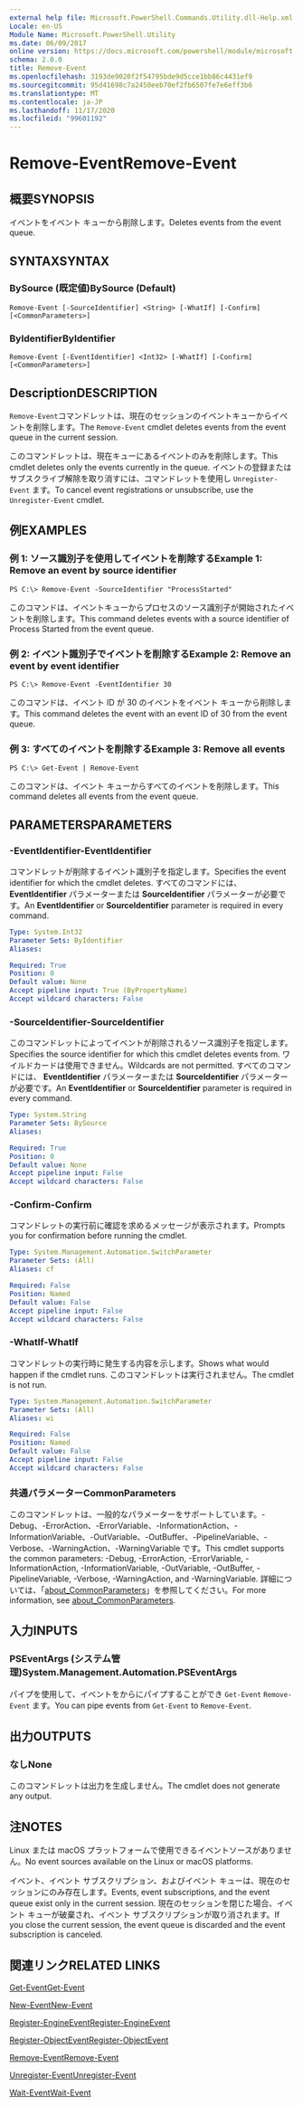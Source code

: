 ```yaml
---
external help file: Microsoft.PowerShell.Commands.Utility.dll-Help.xml
Locale: en-US
Module Name: Microsoft.PowerShell.Utility
ms.date: 06/09/2017
online version: https://docs.microsoft.com/powershell/module/microsoft.powershell.utility/remove-event?view=powershell-7.2&WT.mc_id=ps-gethelp
schema: 2.0.0
title: Remove-Event
ms.openlocfilehash: 3193de9020f2f54795bde9d5cce1bb86c4431ef9
ms.sourcegitcommit: 95d41698c7a2450eeb70ef2fb6507fe7e6eff3b6
ms.translationtype: MT
ms.contentlocale: ja-JP
ms.lasthandoff: 11/17/2020
ms.locfileid: "99601192"
---
```

# <span data-ttu-id="03410-102">Remove-Event</span><span class="sxs-lookup"><span data-stu-id="03410-102">Remove-Event</span></span>

## <span data-ttu-id="03410-103">概要</span><span class="sxs-lookup"><span data-stu-id="03410-103">SYNOPSIS</span></span>
<span data-ttu-id="03410-104">イベントをイベント キューから削除します。</span><span class="sxs-lookup"><span data-stu-id="03410-104">Deletes events from the event queue.</span></span>

## <span data-ttu-id="03410-105">SYNTAX</span><span class="sxs-lookup"><span data-stu-id="03410-105">SYNTAX</span></span>

### <span data-ttu-id="03410-106">BySource (既定値)</span><span class="sxs-lookup"><span data-stu-id="03410-106">BySource (Default)</span></span>

```
Remove-Event [-SourceIdentifier] <String> [-WhatIf] [-Confirm] [<CommonParameters>]
```

### <span data-ttu-id="03410-107">ByIdentifier</span><span class="sxs-lookup"><span data-stu-id="03410-107">ByIdentifier</span></span>

```
Remove-Event [-EventIdentifier] <Int32> [-WhatIf] [-Confirm] [<CommonParameters>]
```

## <span data-ttu-id="03410-108">Description</span><span class="sxs-lookup"><span data-stu-id="03410-108">DESCRIPTION</span></span>

<span data-ttu-id="03410-109">`Remove-Event`コマンドレットは、現在のセッションのイベントキューからイベントを削除します。</span><span class="sxs-lookup"><span data-stu-id="03410-109">The `Remove-Event` cmdlet deletes events from the event queue in the current session.</span></span>

<span data-ttu-id="03410-110">このコマンドレットは、現在キューにあるイベントのみを削除します。</span><span class="sxs-lookup"><span data-stu-id="03410-110">This cmdlet deletes only the events currently in the queue.</span></span> <span data-ttu-id="03410-111">イベントの登録またはサブスクライブ解除を取り消すには、コマンドレットを使用し `Unregister-Event` ます。</span><span class="sxs-lookup"><span data-stu-id="03410-111">To cancel event registrations or unsubscribe, use the `Unregister-Event` cmdlet.</span></span>

## <span data-ttu-id="03410-112">例</span><span class="sxs-lookup"><span data-stu-id="03410-112">EXAMPLES</span></span>

### <span data-ttu-id="03410-113">例 1: ソース識別子を使用してイベントを削除する</span><span class="sxs-lookup"><span data-stu-id="03410-113">Example 1: Remove an event by source identifier</span></span>

```
PS C:\> Remove-Event -SourceIdentifier "ProcessStarted"
```

<span data-ttu-id="03410-114">このコマンドは、イベントキューからプロセスのソース識別子が開始されたイベントを削除します。</span><span class="sxs-lookup"><span data-stu-id="03410-114">This command deletes events with a source identifier of Process Started from the event queue.</span></span>

### <span data-ttu-id="03410-115">例 2: イベント識別子でイベントを削除する</span><span class="sxs-lookup"><span data-stu-id="03410-115">Example 2: Remove an event by event identifier</span></span>

```
PS C:\> Remove-Event -EventIdentifier 30
```

<span data-ttu-id="03410-116">このコマンドは、イベント ID が 30 のイベントをイベント キューから削除します。</span><span class="sxs-lookup"><span data-stu-id="03410-116">This command deletes the event with an event ID of 30 from the event queue.</span></span>

### <span data-ttu-id="03410-117">例 3: すべてのイベントを削除する</span><span class="sxs-lookup"><span data-stu-id="03410-117">Example 3: Remove all events</span></span>

```
PS C:\> Get-Event | Remove-Event
```

<span data-ttu-id="03410-118">このコマンドは、イベント キューからすべてのイベントを削除します。</span><span class="sxs-lookup"><span data-stu-id="03410-118">This command deletes all events from the event queue.</span></span>

## <span data-ttu-id="03410-119">PARAMETERS</span><span class="sxs-lookup"><span data-stu-id="03410-119">PARAMETERS</span></span>

### <span data-ttu-id="03410-120">-EventIdentifier</span><span class="sxs-lookup"><span data-stu-id="03410-120">-EventIdentifier</span></span>

<span data-ttu-id="03410-121">コマンドレットが削除するイベント識別子を指定します。</span><span class="sxs-lookup"><span data-stu-id="03410-121">Specifies the event identifier for which the cmdlet deletes.</span></span> <span data-ttu-id="03410-122">すべてのコマンドには、 **EventIdentifier** パラメーターまたは **SourceIdentifier** パラメーターが必要です。</span><span class="sxs-lookup"><span data-stu-id="03410-122">An **EventIdentifier** or **SourceIdentifier** parameter is required in every command.</span></span>

```yaml
Type: System.Int32
Parameter Sets: ByIdentifier
Aliases:

Required: True
Position: 0
Default value: None
Accept pipeline input: True (ByPropertyName)
Accept wildcard characters: False
```

### <span data-ttu-id="03410-123">-SourceIdentifier</span><span class="sxs-lookup"><span data-stu-id="03410-123">-SourceIdentifier</span></span>

<span data-ttu-id="03410-124">このコマンドレットによってイベントが削除されるソース識別子を指定します。</span><span class="sxs-lookup"><span data-stu-id="03410-124">Specifies the source identifier for which this cmdlet deletes events from.</span></span> <span data-ttu-id="03410-125">ワイルドカードは使用できません。</span><span class="sxs-lookup"><span data-stu-id="03410-125">Wildcards are not permitted.</span></span> <span data-ttu-id="03410-126">すべてのコマンドには、 **EventIdentifier** パラメーターまたは **SourceIdentifier** パラメーターが必要です。</span><span class="sxs-lookup"><span data-stu-id="03410-126">An **EventIdentifier** or **SourceIdentifier** parameter is required in every command.</span></span>

```yaml
Type: System.String
Parameter Sets: BySource
Aliases:

Required: True
Position: 0
Default value: None
Accept pipeline input: False
Accept wildcard characters: False
```

### <span data-ttu-id="03410-127">-Confirm</span><span class="sxs-lookup"><span data-stu-id="03410-127">-Confirm</span></span>

<span data-ttu-id="03410-128">コマンドレットの実行前に確認を求めるメッセージが表示されます。</span><span class="sxs-lookup"><span data-stu-id="03410-128">Prompts you for confirmation before running the cmdlet.</span></span>

```yaml
Type: System.Management.Automation.SwitchParameter
Parameter Sets: (All)
Aliases: cf

Required: False
Position: Named
Default value: False
Accept pipeline input: False
Accept wildcard characters: False
```

### <span data-ttu-id="03410-129">-WhatIf</span><span class="sxs-lookup"><span data-stu-id="03410-129">-WhatIf</span></span>

<span data-ttu-id="03410-130">コマンドレットの実行時に発生する内容を示します。</span><span class="sxs-lookup"><span data-stu-id="03410-130">Shows what would happen if the cmdlet runs.</span></span> <span data-ttu-id="03410-131">このコマンドレットは実行されません。</span><span class="sxs-lookup"><span data-stu-id="03410-131">The cmdlet is not run.</span></span>

```yaml
Type: System.Management.Automation.SwitchParameter
Parameter Sets: (All)
Aliases: wi

Required: False
Position: Named
Default value: False
Accept pipeline input: False
Accept wildcard characters: False
```

### <span data-ttu-id="03410-132">共通パラメーター</span><span class="sxs-lookup"><span data-stu-id="03410-132">CommonParameters</span></span>

<span data-ttu-id="03410-133">このコマンドレットは、一般的なパラメーターをサポートしています。-Debug、-ErrorAction、-ErrorVariable、-InformationAction、-InformationVariable、-OutVariable、-OutBuffer、-PipelineVariable、-Verbose、-WarningAction、-WarningVariable です。</span><span class="sxs-lookup"><span data-stu-id="03410-133">This cmdlet supports the common parameters: -Debug, -ErrorAction, -ErrorVariable, -InformationAction, -InformationVariable, -OutVariable, -OutBuffer, -PipelineVariable, -Verbose, -WarningAction, and -WarningVariable.</span></span> <span data-ttu-id="03410-134">詳細については、「[about_CommonParameters](https://go.microsoft.com/fwlink/?LinkID=113216)」を参照してください。</span><span class="sxs-lookup"><span data-stu-id="03410-134">For more information, see [about_CommonParameters](https://go.microsoft.com/fwlink/?LinkID=113216).</span></span>

## <span data-ttu-id="03410-135">入力</span><span class="sxs-lookup"><span data-stu-id="03410-135">INPUTS</span></span>

### <span data-ttu-id="03410-136">PSEventArgs (システム管理)</span><span class="sxs-lookup"><span data-stu-id="03410-136">System.Management.Automation.PSEventArgs</span></span>

<span data-ttu-id="03410-137">パイプを使用して、イベントをからにパイプすることができ `Get-Event` `Remove-Event` ます。</span><span class="sxs-lookup"><span data-stu-id="03410-137">You can pipe events from `Get-Event` to `Remove-Event`.</span></span>

## <span data-ttu-id="03410-138">出力</span><span class="sxs-lookup"><span data-stu-id="03410-138">OUTPUTS</span></span>

### <span data-ttu-id="03410-139">なし</span><span class="sxs-lookup"><span data-stu-id="03410-139">None</span></span>

<span data-ttu-id="03410-140">このコマンドレットは出力を生成しません。</span><span class="sxs-lookup"><span data-stu-id="03410-140">The cmdlet does not generate any output.</span></span>

## <span data-ttu-id="03410-141">注</span><span class="sxs-lookup"><span data-stu-id="03410-141">NOTES</span></span>

<span data-ttu-id="03410-142">Linux または macOS プラットフォームで使用できるイベントソースがありません。</span><span class="sxs-lookup"><span data-stu-id="03410-142">No event sources available on the Linux or macOS platforms.</span></span>

<span data-ttu-id="03410-143">イベント、イベント サブスクリプション、およびイベント キューは、現在のセッションにのみ存在します。</span><span class="sxs-lookup"><span data-stu-id="03410-143">Events, event subscriptions, and the event queue exist only in the current session.</span></span> <span data-ttu-id="03410-144">現在のセッションを閉じた場合、イベント キューが破棄され、イベント サブスクリプションが取り消されます。</span><span class="sxs-lookup"><span data-stu-id="03410-144">If you close the current session, the event queue is discarded and the event subscription is canceled.</span></span>

## <span data-ttu-id="03410-145">関連リンク</span><span class="sxs-lookup"><span data-stu-id="03410-145">RELATED LINKS</span></span>

[<span data-ttu-id="03410-146">Get-Event</span><span class="sxs-lookup"><span data-stu-id="03410-146">Get-Event</span></span>](Get-Event.md)

[<span data-ttu-id="03410-147">New-Event</span><span class="sxs-lookup"><span data-stu-id="03410-147">New-Event</span></span>](New-Event.md)

[<span data-ttu-id="03410-148">Register-EngineEvent</span><span class="sxs-lookup"><span data-stu-id="03410-148">Register-EngineEvent</span></span>](Register-EngineEvent.md)

[<span data-ttu-id="03410-149">Register-ObjectEvent</span><span class="sxs-lookup"><span data-stu-id="03410-149">Register-ObjectEvent</span></span>](Register-ObjectEvent.md)

[<span data-ttu-id="03410-150">Remove-Event</span><span class="sxs-lookup"><span data-stu-id="03410-150">Remove-Event</span></span>](Remove-Event.md)

[<span data-ttu-id="03410-151">Unregister-Event</span><span class="sxs-lookup"><span data-stu-id="03410-151">Unregister-Event</span></span>](Unregister-Event.md)

[<span data-ttu-id="03410-152">Wait-Event</span><span class="sxs-lookup"><span data-stu-id="03410-152">Wait-Event</span></span>](Wait-Event.md)
